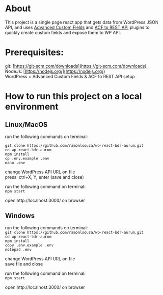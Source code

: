 # About

This project is a single page react app that gets data from WordPress JSON API, and uses [Advanced Custom Fields](https://wordpress.org/plugins/advanced-custom-fields/) and [ACF to REST API](https://wordpress.org/plugins/acf-to-rest-api/) plugins to quickly create custom fields and expose them to WP API.


# Prerequisites:

git: [https://git-scm.com/downloads](https://git-scm.com/downloads)<br/>
NodeJs: [https://nodejs.org/](https://nodejs.org/)<br/>
WordPress + Advanced Custom Fields & ACF to REST API setup

# How to run this project on a local environment

## Linux/MacOS

run the following commands on terminal:<br/>

`git clone https://github.com/ramonlsouza/wp-react-bdr-aurum.git`<br/>
`cd wp-react-bdr-aurum`</br>
`npm install`</br>
`cp .env.example .env`<br/>
`nano .env`<br/>

change WordPress API URL on file<br/>
press: ctrl+X, Y, enter (save and close)

run the following command on terminal:<br/>
`npm start`

open http://localhost:3000/ on browser

## Windows

run the following commands on terminal:<br/>
`git clone https://github.com/ramonlsouza/wp-react-bdr-aurum.git`<br/>
`cd wp-react-bdr-aurum`</br>
`npm install`</br>
`copy .env.example .env`<br/>
`notepad .env`<br/>

change WordPress API URL on file<br/>
save file and close

run the following command on terminal:<br/>
`npm start`

open http://localhost:3000/ on browser